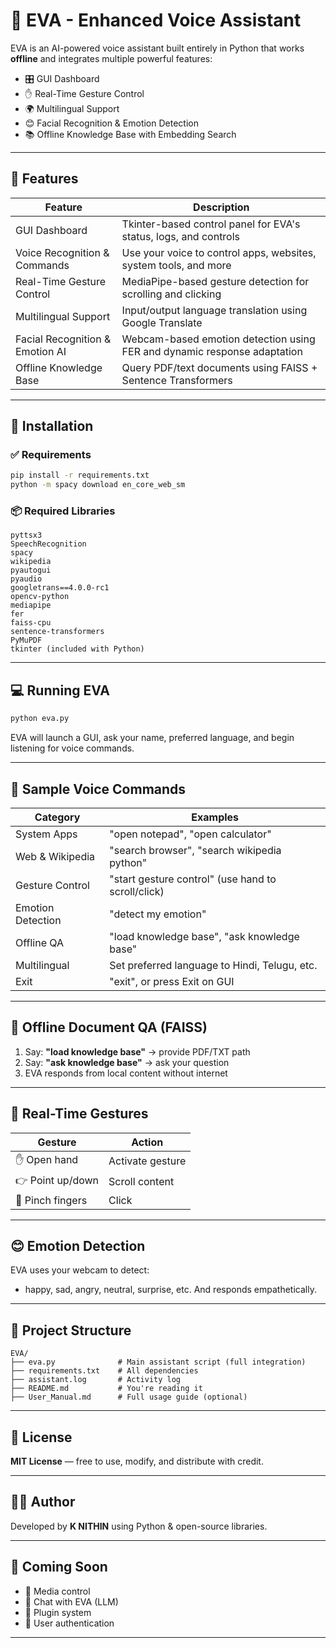 # 🤖 EVA - Enhanced Voice Assistant

EVA is an AI-powered voice assistant built entirely in Python that works **offline** and integrates multiple powerful features:
- 🎛️ GUI Dashboard
- ✋ Real-Time Gesture Control
- 🌍 Multilingual Support
- 😊 Facial Recognition & Emotion Detection
- 📚 Offline Knowledge Base with Embedding Search

---

## 🚀 Features

| Feature                          | Description                                                                 |
|----------------------------------|-----------------------------------------------------------------------------|
| GUI Dashboard                    | Tkinter-based control panel for EVA's status, logs, and controls            |
| Voice Recognition & Commands     | Use your voice to control apps, websites, system tools, and more           |
| Real-Time Gesture Control        | MediaPipe-based gesture detection for scrolling and clicking                |
| Multilingual Support             | Input/output language translation using Google Translate                    |
| Facial Recognition & Emotion AI | Webcam-based emotion detection using FER and dynamic response adaptation    |
| Offline Knowledge Base           | Query PDF/text documents using FAISS + Sentence Transformers                |

---

## 🧰 Installation

### ✅ Requirements
```bash
pip install -r requirements.txt
python -m spacy download en_core_web_sm
```

### 📦 Required Libraries
```
pyttsx3
SpeechRecognition
spacy
wikipedia
pyautogui
pyaudio
googletrans==4.0.0-rc1
opencv-python
mediapipe
fer
faiss-cpu
sentence-transformers
PyMuPDF
tkinter (included with Python)
```

---

## 💻 Running EVA

```bash
python eva.py
```

EVA will launch a GUI, ask your name, preferred language, and begin listening for voice commands.

---

## 🎤 Sample Voice Commands

| Category           | Examples                                           |
|--------------------|----------------------------------------------------|
| System Apps        | "open notepad", "open calculator"                  |
| Web & Wikipedia    | "search browser", "search wikipedia python"        |
| Gesture Control    | "start gesture control" (use hand to scroll/click)|
| Emotion Detection  | "detect my emotion"                                |
| Offline QA         | "load knowledge base", "ask knowledge base"        |
| Multilingual       | Set preferred language to Hindi, Telugu, etc.      |
| Exit               | "exit", or press Exit on GUI                       |

---

## 🧠 Offline Document QA (FAISS)
1. Say: **"load knowledge base"** → provide PDF/TXT path
2. Say: **"ask knowledge base"** → ask your question
3. EVA responds from local content without internet

---

## 🧪 Real-Time Gestures
| Gesture         | Action             |
|-----------------|--------------------|
| ✋ Open hand     | Activate gesture   |
| 👉 Point up/down | Scroll content     |
| 🤏 Pinch fingers | Click              |

---

## 😊 Emotion Detection
EVA uses your webcam to detect:
- happy, sad, angry, neutral, surprise, etc.
And responds empathetically.

---

## 📁 Project Structure
```
EVA/
├── eva.py              # Main assistant script (full integration)
├── requirements.txt    # All dependencies
├── assistant.log       # Activity log
├── README.md           # You're reading it
├── User_Manual.md      # Full usage guide (optional)
```

---

## 📜 License
**MIT License** — free to use, modify, and distribute with credit.

---

## 👨‍💻 Author
Developed by **K NITHIN** using Python & open-source libraries.

---

## 📣 Coming Soon
- 🎵 Media control
- 💬 Chat with EVA (LLM)
- 🧩 Plugin system
- 🔐 User authentication

---
